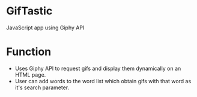 # GifTastic
JavaScript app using Giphy API

# Function

* Uses Giphy API to request gifs and display them dynamically on an HTML page.
* User can add words to the word list which obtain gifs with that word as it's search parameter.


